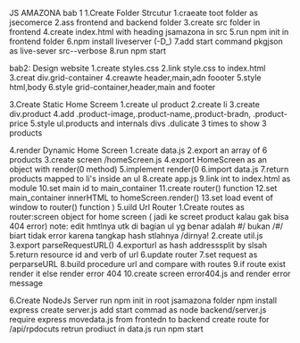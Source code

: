 JS AMAZONA
bab 1
1.Create Folder Strcutur
1.craeate toot folder as jsecomerce
2.ass frontend and backend folder
3.create src folder in frontend
4.create index.html with heading jsamazona in src
5.run npm init in frontend folder
6.npm install liveserver (-D\_)
7.add start command pkgjson as live-sever src--verbose
8.run npm start

bab2:
Design website
1.create styles.css
2.link style.css to index.html
3.creat div.grid-container
4.creawte header,main,adn foooter
5.style html,body
6.style grid-container,header,main and footer

3.Create Static Home Screem
1.create ul product
2.create li
3.create div.product
4.add .product-image,.product-name,.product-bradn, .product-price
5.style ul.products and internals divs
.dulicate 3 times to show 3 products

4.render Dynamic Home Screen
1.create data.js
2.export an array of 6 products
3.create screen /homeScreen.js
4.export HomeScreen as an object with render(0 method)
5.implement render(0
6.import data.js
7.return products mapped to li's inside an ul
8.create app.js
9.link int to index.html as module
10.set main id to main_container
11.create router() function
12.set main_container innerHTML to homeScreen.render()
13.set load event of window to router() function
)
5.uild Url Router
1.Create routes as router:screen object for home screen
( jadi ke screet product kalau gak bisa 404 error)
note: edit hmtlnya utk di bagian ul yg benar adalah #/ bukan
/#/ biart tidak error karena tangkap hash stlahnya /dirnya!
2.create util.js
3.export parseRequestURL()
4.exporturl as hash addresssplit by slsah
5.return resource id and verb of url
6.update router
7.set request as perparseURL
8.build procedure url and compare with routes
9.if route exist render it else render error 404
10.create screen error404.js and render error message

6.Create NodeJs Server
run npm init in root jsamazona folder
npm install express
create server.js
add start commad as node backend/server.js
require express
movedata.js from frontedn to backend
create route for /api/rpdocuts
retrun prodiuct in data.js
run npm start
